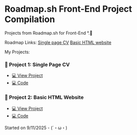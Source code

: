 # Roadmap.sh Front-End Project Compilation

Projects from Roadmap.sh for Front-End ͏͏͏°.🍥

Roadmap Links:
<a href="https://roadmap.sh/projects/single-page-cv"> Single page CV</a>
<a href="https://roadmap.sh/projects/basic-html-website">Basic HTML website</a>

My Projects:

### 📌 Project 1: Single Page CV

- [💻 View Project](Single-page-HTML-CV-Project/index.html)
- [💻 Code](Single-page-HTML-CV-Project/)

### 📌 Project 2: Basic HTML Website

- [💻 View Project](Single-page-HTML-CV-Project/index.html)
- [💻 Code](Single-page-HTML-CV-Project/)

Started on 9/11/2025 - (´・ω・)
